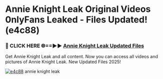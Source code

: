 # Annie Knight Leak Original Videos 0nlyFans Leaked - Files Updated! (e4c88)

<h3>🔴 CLICK HERE 🌐==►► <a href="https://tinyurl.com/2wckxsce" rel="nofollow">Annie Knight Leak Updated Files</a></h3>

Get Annie Knight Leak and all content. Now you can access all videos and pictures of Annie Knight Leak. New Updated Files 2025!

[![e4c88](https://i.imgur.com/AFduVYN.gif)](https://tinyurl.com/2wckxsce)
annie knight leak